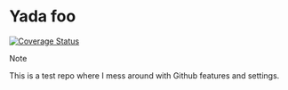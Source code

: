 # Yada foo

[![Coverage Status](https://coveralls.io/repos/github/fvdm/foobar/badge.svg?branch=main)](https://coveralls.io/github/fvdm/foobar?branch=main)

> [!NOTE]
> This is a test repo where I mess around with
> Github features and settings.
